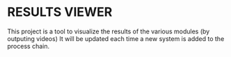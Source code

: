 RESULTS VIEWER
=============


This project is a tool to visualize the results of the various modules (by outputing videos)
It will be updated each time a new system is added to the process chain.